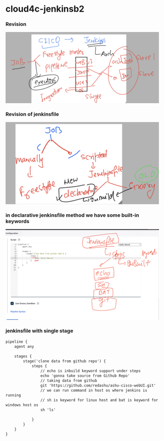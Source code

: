 # cloud4c-jenkinsb2

### Revision 

<img src="rev.png">

### Revision of jenkinsfile 

<img src="jf1.png">

### in declarative jenkinsfile method we have some built-in keywords 

<img src="jf2.png">

### jenkinsfile with single stage

```
pipeline {
    agent any

    stages {
        stage('clone data from github repo') {
            steps {
                // echo is inbuild keyword support under steps 
                echo 'gonna take source from Github Repo'
                // taking data from github 
                git 'https://github.com/redashu/ashu-cisco-webUI.git'
                // we can run command in host os where jenkins is running
                // sh is keyword for linux host and bat is keyword for windows host os
                sh 'ls'
                
            }
        }
    }
}

```
